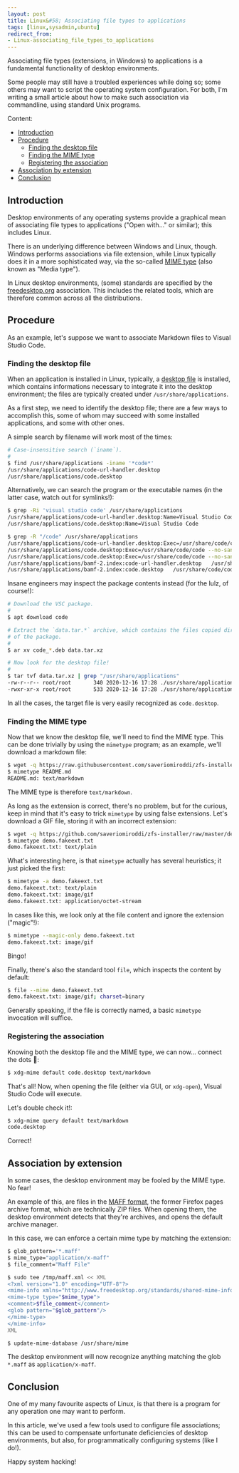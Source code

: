 ```yaml
---
layout: post
title: Linux&#58; Associating file types to applications
tags: [linux,sysadmin,ubuntu]
redirect_from:
- Linux-associating_file_types_to_applications
---
```


Associating file types (extensions, in Windows) to applications is a fundamental functionality of desktop environments.

Some people may still have a troubled experiences while doing so; some others may want to script the operating system configuration. For both, I'm writing a small article about how to make such association via commandline, using standard Unix programs.

Content:

- [Introduction](/Linux-associating-file-types-to-applications#introduction)
- [Procedure](/Linux-associating-file-types-to-applications#procedure)
  - [Finding the desktop file](/Linux-associating-file-types-to-applications#finding-the-desktop-file)
  - [Finding the MIME type](/Linux-associating-file-types-to-applications#finding-the-mime-type)
  - [Registering the association](/Linux-associating-file-types-to-applications#registering-the-association)
- [Association by extension](/Linux-associating-file-types-to-applications#association-by-extension)
- [Conclusion](/Linux-associating-file-types-to-applications#conclusion)

## Introduction

Desktop environments of any operating systems provide a graphical mean of associating file types to applications ("Open with..." or similar); this includes Linux.

There is an underlying difference between Windows and Linux, though. Windows performs associations via file extension, while Linux typically does it in a more sophisticated way, via the so-called [MIME type](https://en.wikipedia.org/wiki/Media_type) (also known as "Media type").

In Linux desktop environments, (some) standards are specified by the [freedesktop.org](https://en.wikipedia.org/wiki/Freedesktop.org) association. This includes the related tools, which are therefore common across all the distributions.

## Procedure

As an example, let's suppose we want to associate Markdown files to Visual Studio Code.

### Finding the desktop file

When an application is installed in Linux, typically, a [desktop file](https://wiki.archlinux.org/index.php/desktop_entries) is installed, which contains informations necessary to integrate it into the desktop environment; the files are typically created under `/usr/share/applications`.

As a first step, we need to identify the desktop file; there are a few ways to accomplish this, some of whom may succeed with some installed applications, and some with other ones.

A simple search by filename will work most of the times:

```sh
# Case-insensitive search (`iname`).
#
$ find /usr/share/applications -iname '*code*'
/usr/share/applications/code-url-handler.desktop
/usr/share/applications/code.desktop
```

Alternatively, we can search the program or the executable names (in the latter case, watch out for symlinks!):

```sh
$ grep -Ri 'visual studio code' /usr/share/applications
/usr/share/applications/code-url-handler.desktop:Name=Visual Studio Code - URL Handler
/usr/share/applications/code.desktop:Name=Visual Studio Code

$ grep -R "/code" /usr/share/applications
/usr/share/applications/code-url-handler.desktop:Exec=/usr/share/code/code --no-sandbox --open-url %U
/usr/share/applications/code.desktop:Exec=/usr/share/code/code --no-sandbox --unity-launch %F
/usr/share/applications/code.desktop:Exec=/usr/share/code/code --no-sandbox --new-window %F
/usr/share/applications/bamf-2.index:code-url-handler.desktop	/usr/share/code/code --no-sandbox --open-url %U			true
/usr/share/applications/bamf-2.index:code.desktop	/usr/share/code/code --no-sandbox --unity-launch %F	Code		false
```

Insane engineers may inspect the package contents instead (for the lulz, of course!):

```sh
# Download the VSC package.
#
$ apt download code

# Extract the `data.tar.*` archive, which contains the files copied directly during the installation
# of the package.
#
$ ar xv code_*.deb data.tar.xz

# Now look for the desktop file!
#
$ tar tvf data.tar.xz | grep "/usr/share/applications"
-rw-r--r-- root/root       340 2020-12-16 17:28 ./usr/share/applications/code-url-handler.desktop
-rwxr-xr-x root/root       533 2020-12-16 17:28 ./usr/share/applications/code.desktop
```

In all the cases, the target file is very easily recognized as `code.desktop`.

### Finding the MIME type

Now that we know the desktop file, we'll need to find the MIME type. This can be done trivially by using the `mimetype` program; as an example, we'll download a markdown file:

```sh
$ wget -q https://raw.githubusercontent.com/saveriomiroddi/zfs-installer/master/README.md
$ mimetype README.md
README.md: text/markdown
```

The MIME type is therefore `text/markdown`.

As long as the extension is correct, there's no problem, but for the curious, keep in mind that it's easy to trick `mimetype` by using false extensions. Let's download a GIF file, storing it with an incorrect extension:

```sh
$ wget -q https://github.com/saveriomiroddi/zfs-installer/raw/master/demo/demo.gif -O demo.fakeext.txt
$ mimetype demo.fakeext.txt
demo.fakeext.txt: text/plain
```

What's interesting here, is that `mimetype` actually has several heuristics; it just picked the first:

```sh
$ mimetype -a demo.fakeext.txt
demo.fakeext.txt: text/plain
demo.fakeext.txt: image/gif
demo.fakeext.txt: application/octet-stream
```

In cases like this, we look only at the file content and ignore the extension ("magic"!):

```sh
$ mimetype --magic-only demo.fakeext.txt
demo.fakeext.txt: image/gif
```

Bingo!

Finally, there's also the standard tool `file`, which inspects the content by default:

```sh
$ file --mime demo.fakeext.txt
demo.fakeext.txt: image/gif; charset=binary
```

Generally speaking, if the file is correctly named, a basic `mimetype` invocation will suffice.

### Registering the association

Knowing both the desktop file and the MIME type, we can now... connect the dots 😬:

```sh
$ xdg-mime default code.desktop text/markdown
```

That's all! Now, when opening the file (either via GUI, or `xdg-open`), Visual Studio Code will execute.

Let's double check it!:

```sh
$ xdg-mime query default text/markdown
code.desktop
```

Correct!

## Association by extension

In some cases, the desktop environment may be fooled by the MIME type. No fear!

An example of this, are files in the [MAFF format](https://en.wikipedia.org/wiki/Mozilla_Archive_Format), the former Firefox pages archive format, which are technically ZIP files. When opening them, the desktop environment detects that they're archives, and opens the default archive manager.

In this case, we can enforce a certain mime type by matching the extension:

```sh
$ glob_pattern='*.maff'
$ mime_type="application/x-maff"
$ file_comment="Maff File"

$ sudo tee /tmp/maff.xml << XML
<?xml version="1.0" encoding="UTF-8"?>
<mime-info xmlns="http://www.freedesktop.org/standards/shared-mime-info">
<mime-type type="$mime_type">
<comment>$file_comment</comment>
<glob pattern="$glob_pattern"/>
</mime-type>
</mime-info>
XML

$ update-mime-database /usr/share/mime
```

The desktop environment will now recognize anything matching the glob `*.maff` as `application/x-maff`.

## Conclusion

One of my many favourite aspects of Linux, is that there is a program for any operation one may want to perform.

In this article, we've used a few tools used to configure file associations; this can be used to compensate unfortunate deficiencies of desktop environments, but also, for programmatically configuring systems (like I do!).

Happy system hacking!
